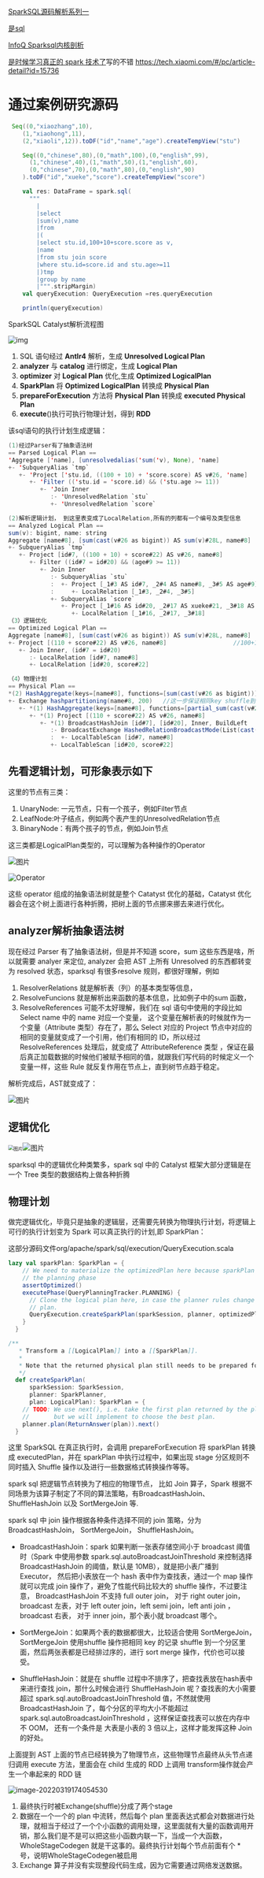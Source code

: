 [SparkSQL源码解析系列一](https://zhuanlan.zhihu.com/p/367590611)

[是sql](https://mp.weixin.qq.com/s/awT4aawtTIkNKGI_2zn5NA)

[InfoQ Sparksql内核剖析](https://xie.infoq.cn/article/2a70e9fb993bed9bc9ed02c46)

[是时候学习真正的 spark 技术了](https://mp.weixin.qq.com/s/awT4aawtTIkNKGI_2zn5NA)写的不错 https://tech.xiaomi.com/#/pc/article-detail?id=15736

# 通过案例研究源码

```scala
 Seq((0,"xiaozhang",10),
    (1,"xiaohong",11),
    (2,"xiaoli",12)).toDF("id","name","age").createTempView("stu")

    Seq((0,"chinese",80),(0,"math",100),(0,"english",99),
      (1,"chinese",40),(1,"math",50),(1,"english",60),
      (0,"chinese",70),(0,"math",80),(0,"english",90)
    ).toDF("id","xueke","score").createTempView("score")

    val res: DataFrame = spark.sql(
      """
        |
        |select
        |sum(v),name
        |from
        |(
        |select stu.id,100+10+score.score as v,
        |name
        |from stu join score
        |where stu.id=score.id and stu.age>=11
        |)tmp
        |group by name
        |""".stripMargin)
    val queryExecution: QueryExecution =res.queryExecution

    println(queryExecution)
```



SparkSQL Catalyst解析流程图

![img](https://piggo-picture.oss-cn-hangzhou.aliyuncs.com/image/ab8bdf5c6b7dd28842ac64256a66346c.png)

1. SQL 语句经过 **Antlr4** 解析，生成 **Unresolved Logical Plan**
2. **analyzer** 与 **catalog** 进行绑定，生成 **Logical Plan**
3. **optimizer** 对 **Logical Plan** 优化,生成 **Optimized LogicalPlan**
4. **SparkPlan** 将 **Optimized LogicalPlan** 转换成 **Physical Plan**
5. **prepareForExecution** 方法将 **Physical Plan** 转换成 **executed Physical Plan**
6. **execute**()执行可执行物理计划，得到 **RDD**



该sql语句的执行计划生成逻辑：

```scala
(1)经过Parser有了抽象语法树
== Parsed Logical Plan ==
'Aggregate ['name], [unresolvedalias('sum('v), None), 'name]
+- 'SubqueryAlias `tmp`
   +- 'Project ['stu.id, ((100 + 10) + 'score.score) AS v#26, 'name]
      +- 'Filter (('stu.id = 'score.id) && ('stu.age >= 11))
         +- 'Join Inner
            :- 'UnresolvedRelation `stu`
            +- 'UnresolvedRelation `score`

(2)解析逻辑计划， 到这里表变成了LocalRelation,所有的列都有一个编号及类型信息
== Analyzed Logical Plan ==
sum(v): bigint, name: string
Aggregate [name#8], [sum(cast(v#26 as bigint)) AS sum(v)#28L, name#8]
+- SubqueryAlias `tmp`
   +- Project [id#7, ((100 + 10) + score#22) AS v#26, name#8]
      +- Filter ((id#7 = id#20) && (age#9 >= 11))
         +- Join Inner
            :- SubqueryAlias `stu`
            :  +- Project [_1#3 AS id#7, _2#4 AS name#8, _3#5 AS age#9]
            :     +- LocalRelation [_1#3, _2#4, _3#5]
            +- SubqueryAlias `score`
               +- Project [_1#16 AS id#20, _2#17 AS xueke#21, _3#18 AS score#22]
                  +- LocalRelation [_1#16, _2#17, _3#18]
（3）逻辑优化
== Optimized Logical Plan ==
Aggregate [name#8], [sum(cast(v#26 as bigint)) AS sum(v)#28L, name#8]
+- Project [(110 + score#22) AS v#26, name#8]					//100+10变成了110
   +- Join Inner, (id#7 = id#20)
      :- LocalRelation [id#7, name#8]
      +- LocalRelation [id#20, score#22]

（4）物理计划
== Physical Plan ==
*(2) HashAggregate(keys=[name#8], functions=[sum(cast(v#26 as bigint))], output=[sum(v)#28L, name#8])  //整体聚合
+- Exchange hashpartitioning(name#8, 200)   //这一步保证相同key shuffle到相同分区
   +- *(1) HashAggregate(keys=[name#8], functions=[partial_sum(cast(v#26 as bigint))], output=[name#8, sum#32L]) //局部聚合
      +- *(1) Project [(110 + score#22) AS v#26, name#8]
         +- *(1) BroadcastHashJoin [id#7], [id#20], Inner, BuildLeft
            :- BroadcastExchange HashedRelationBroadcastMode(List(cast(input[0, int, false] as bigint)))//Exchange 用来在节点间交换数据
            :  +- LocalTableScan [id#7, name#8]
            +- LocalTableScan [id#20, score#22]
```

## 先看逻辑计划，可形象表示如下

这里的节点有三类：

1. UnaryNode: 一元节点，只有一个孩子，例如Filter节点
2. LeafNode:叶子结点，例如两个表产生的UnresolvedRelation节点
3. BinaryNode：有两个孩子的节点，例如Join节点

这三类都是LogicalPlan类型的，可以理解为各种操作的Operator

![图片](https://piggo-picture.oss-cn-hangzhou.aliyuncs.com/image/640-20220319165918381.jpeg)

![Operator](https://piggo-picture.oss-cn-hangzhou.aliyuncs.com/image/640-20220319170745211.jpeg )

这些 operator 组成的抽象语法树就是整个 Catatyst 优化的基础，Catatyst 优化器会在这个树上面进行各种折腾，把树上面的节点挪来挪去来进行优化。

## analyzer解析抽象语法树

现在经过 Parser 有了抽象语法树，但是并不知道 score，sum 这些东西是啥，所以就需要 analyer 来定位, analyzer 会把 AST 上所有 Unresolved 的东西都转变为 resolved 状态，sparksql 有很多resolve 规则，都很好理解，例如

1.  ResolverRelations 就是解析表（列）的基本类型等信息，
2. ResolveFuncions 就是解析出来函数的基本信息，比如例子中的sum 函数，
3. ResolveReferences 可能不太好理解，我们在 sql 语句中使用的字段比如 Select name 中的 name 对应一个变量， 这个变量在解析表的时候就作为一个变量（Attribute 类型）存在了，那么 Select 对应的 Project 节点中对应的相同的变量就变成了一个引用，他们有相同的 ID，所以经过 ResolveReferences 处理后，就变成了 AttributeReference 类型  ，保证在最后真正加载数据的时候他们被赋予相同的值，就跟我们写代码的时候定义一个变量一样，这些 Rule 就反复作用在节点上，直到树节点趋于稳定。

解析完成后，AST就变成了：

![图片](https://piggo-picture.oss-cn-hangzhou.aliyuncs.com/image/640-20220319172104378.jpeg)

## 逻辑优化

<img src="https://piggo-picture.oss-cn-hangzhou.aliyuncs.com/image/640-20220319172330430.jpeg" alt="图片" style="zoom:67%;" />![图片](https://piggo-picture.oss-cn-hangzhou.aliyuncs.com/image/640-20220319172330430.jpeg)

sparksql 中的逻辑优化种类繁多，spark sql 中的 Catalyst 框架大部分逻辑是在一个 Tree 类型的数据结构上做各种折腾

## 物理计划

做完逻辑优化，毕竟只是抽象的逻辑层，还需要先转换为物理执行计划，将逻辑上可行的执行计划变为 Spark 可以真正执行的计划,即 SparkPlan：

这部分源码文件org/apache/spark/sql/execution/QueryExecution.scala

```scala
lazy val sparkPlan: SparkPlan = {
    // We need to materialize the optimizedPlan here because sparkPlan is also tracked under
    // the planning phase
    assertOptimized()
    executePhase(QueryPlanningTracker.PLANNING) {
      // Clone the logical plan here, in case the planner rules change the states of the logical
      // plan.
      QueryExecution.createSparkPlan(sparkSession, planner, optimizedPlan.clone())
    }
  }

/**
   * Transform a [[LogicalPlan]] into a [[SparkPlan]].
   *
   * Note that the returned physical plan still needs to be prepared for execution.
   */
  def createSparkPlan(
      sparkSession: SparkSession,
      planner: SparkPlanner,
      plan: LogicalPlan): SparkPlan = {
    // TODO: We use next(), i.e. take the first plan returned by the planner, here for now,
    //       but we will implement to choose the best plan.
    planner.plan(ReturnAnswer(plan)).next()
  }
```



这里 SparkSQL 在真正执行时，会调用 prepareForExecution 将 sparkPlan 转换成 executedPlan，并在 sparkPlan 中执行过程中，如果出现 stage 分区规则不同时插入 Shuffle 操作以及进行一些数据格式转换操作等等。

spark sql 把逻辑节点转换为了相应的物理节点， 比如 Join 算子，Spark 根据不同场景为该算子制定了不同的算法策略，有BroadcastHashJoin、ShuffleHashJoin 以及 SortMergeJoin 等.

spark sql 中 join 操作根据各种条件选择不同的 join 策略，分为 BroadcastHashJoin， SortMergeJoin， ShuffleHashJoin。



- BroadcastHashJoin：spark 如果判断一张表存储空间小于 broadcast 阈值时（Spark 中使用参数 spark.sql.autoBroadcastJoinThreshold 来控制选择 BroadcastHashJoin 的阈值，默认是 10MB），就是把小表广播到 Executor， 然后把小表放在一个 hash 表中作为查找表，通过一个 map 操作就可以完成 join 操作了，避免了性能代码比较大的 shuffle 操作，不过要注意， BroadcastHashJoin 不支持 full outer join， 对于 right outer join， broadcast 左表，对于 left outer join，left semi join，left anti join ，broadcast 右表， 对于 inner join，那个表小就 broadcast 哪个。



- SortMergeJoin：如果两个表的数据都很大，比较适合使用 SortMergeJoin， SortMergeJoin 使用shuffle 操作把相同 key 的记录 shuffle 到一个分区里面，然后两张表都是已经排过序的，进行 sort merge 操作，代价也可以接受。



- ShuffleHashJoin：就是在 shuffle 过程中不排序了，把查找表放在hash表中来进行查找 join，那什么时候会进行 ShuffleHashJoin 呢？查找表的大小需要超过 spark.sql.autoBroadcastJoinThreshold 值，不然就使用  BroadcastHashJoin 了，每个分区的平均大小不能超过  spark.sql.autoBroadcastJoinThreshold ，这样保证查找表可以放在内存中不 OOM， 还有一个条件是 大表是小表的 3 倍以上，这样才能发挥这种 Join 的好处。



上面提到 AST 上面的节点已经转换为了物理节点，这些物理节点最终从头节点递归调用 execute 方法，里面会在 child 生成的 RDD 上调用 transform操作就会产生一个串起来的 RDD 链

![image-20220319174054530](https://piggo-picture.oss-cn-hangzhou.aliyuncs.com/image/image-20220319174054530.png)

1. 最终执行时被Exchange(shuffle)分成了两个stage
2. 数据在一个一个的 plan 中流转，然后每个 plan 里面表达式都会对数据进行处理，就相当于经过了一个个小函数的调用处理，这里面就有大量的函数调用开销，那么我们是不是可以把这些小函数内联一下，当成一个大函数，WholeStageCodegen 就是干这事的。最终执行计划每个节点前面有个 * 号，说明WholeStageCodegen被启用
3. Exchange 算子并没有实现整段代码生成，因为它需要通过网络发送数据。

